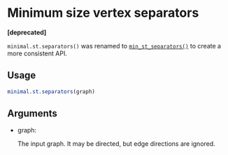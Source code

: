 # Minimum size vertex separators

**\[deprecated\]**

`minimal.st.separators()` was renamed to
[`min_st_separators()`](https://r.igraph.org/reference/min_st_separators.md)
to create a more consistent API.

## Usage

``` r
minimal.st.separators(graph)
```

## Arguments

- graph:

  The input graph. It may be directed, but edge directions are ignored.

